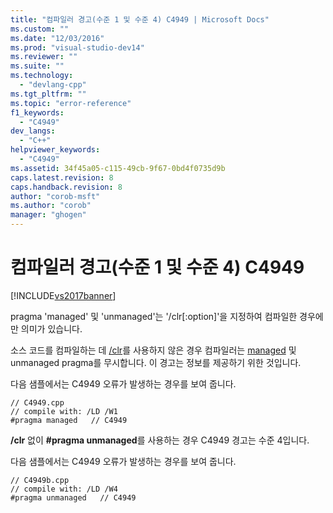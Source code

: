 ```yaml
---
title: "컴파일러 경고(수준 1 및 수준 4) C4949 | Microsoft Docs"
ms.custom: ""
ms.date: "12/03/2016"
ms.prod: "visual-studio-dev14"
ms.reviewer: ""
ms.suite: ""
ms.technology: 
  - "devlang-cpp"
ms.tgt_pltfrm: ""
ms.topic: "error-reference"
f1_keywords: 
  - "C4949"
dev_langs: 
  - "C++"
helpviewer_keywords: 
  - "C4949"
ms.assetid: 34f45a05-c115-49cb-9f67-0bd4f0735d9b
caps.latest.revision: 8
caps.handback.revision: 8
author: "corob-msft"
ms.author: "corob"
manager: "ghogen"
---
```

# 컴파일러 경고(수준 1 및 수준 4) C4949
[!INCLUDE[vs2017banner](../../assembler/inline/includes/vs2017banner.md)]

pragma 'managed' 및 'unmanaged'는 '\/clr\[:option\]'을 지정하여 컴파일한 경우에만 의미가 있습니다.  
  
 소스 코드를 컴파일하는 데 [\/clr](../../build/reference/clr-common-language-runtime-compilation.md)를 사용하지 않은 경우 컴파일러는 [managed](../../preprocessor/managed-unmanaged.md) 및 unmanaged pragma를 무시합니다.  이 경고는 정보를 제공하기 위한 것입니다.  
  
 다음 샘플에서는 C4949 오류가 발생하는 경우를 보여 줍니다.  
  
```  
// C4949.cpp  
// compile with: /LD /W1  
#pragma managed   // C4949  
```  
  
 **\/clr** 없이 **\#pragma unmanaged**를 사용하는 경우 C4949 경고는 수준 4입니다.  
  
 다음 샘플에서는 C4949 오류가 발생하는 경우를 보여 줍니다.  
  
```  
// C4949b.cpp  
// compile with: /LD /W4  
#pragma unmanaged   // C4949  
```